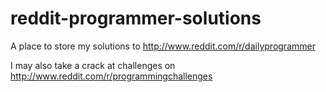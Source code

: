 reddit-programmer-solutions
===========================

A place to store my solutions to http://www.reddit.com/r/dailyprogrammer

I may also take a crack at challenges on http://www.reddit.com/r/programmingchallenges
